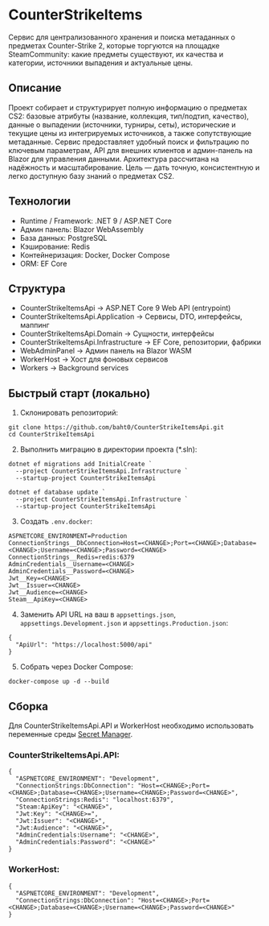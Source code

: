 # CounterStrikeItems
Сервис для централизованного хранения и поиска метаданных о предметах Counter-Strike 2, которые торгуются на площадке SteamCommunity: какие предметы существуют, их качества и категории, источники выпадения и актуальные цены.

## Описание
Проект собирает и структурирует полную информацию о предметах CS2: базовые атрибуты (название, коллекция, тип/подтип, качество), данные о выпадении (источники, турниры, сеты), исторические и текущие цены из интегрируемых источников, а также сопутствующие метаданные. Сервис предоставляет удобный поиск и фильтрацию по ключевым параметрам, API для внешних клиентов и админ-панель на Blazor для управления данными. Архитектура рассчитана на надёжность и масштабирование. Цель — дать точную, консистентную и легко доступную базу знаний о предметах CS2.

## Технологии
* Runtime / Framework: .NET 9 / ASP.NET Core
* Админ панель: Blazor WebAssembly
* База данных: PostgreSQL
* Кэширование: Redis
* Контейнеризация: Docker, Docker Compose
* ORM: EF Core

## Структура
* CounterStrikeItemsApi                    -> ASP.NET Core 9 Web API (entrypoint)
* CounterStrikeItemsApi.Application        -> Сервисы, DTO, интерфейсы, маппинг
* CounterStrikeItemsApi.Domain             -> Сущности, интерфейсы
* CounterStrikeItemsApi.Infrastructure     -> EF Core, репозитории, фабрики
* WebAdminPanel                            -> Админ панель на Blazor WASM
* WorkerHost                               -> Хост для фоновых сервисов
* Workers                                  -> Background services

## Быстрый старт (локально)
1. Склонировать репозиторий:
```
git clone https://github.com/baht0/CounterStrikeItemsApi.git
cd CounterStrikeItemsApi
```
2. Выполнить миграцию в директории проекта (*.sln):
```
dotnet ef migrations add InitialCreate `
  --project CounterStrikeItemsApi.Infrastructure `
  --startup-project CounterStrikeItemsApi

dotnet ef database update `
  --project CounterStrikeItemsApi.Infrastructure `
  --startup-project CounterStrikeItemsApi
```
3. Создать `.env.docker`:
```
ASPNETCORE_ENVIRONMENT=Production
ConnectionStrings__DbConnection=Host=<CHANGE>;Port=<CHANGE>;Database=<CHANGE>;Username=<CHANGE>;Password=<CHANGE>
ConnectionStrings__Redis=redis:6379
AdminCredentials__Username=<CHANGE>
AdminCredentials__Password=<CHANGE>
Jwt__Key=<CHANGE>
Jwt__Issuer=<CHANGE>
Jwt__Audience=<CHANGE>
Steam__ApiKey=<CHANGE>
```
4. Заменить API URL на ваш в `appsettings.json`, `appsettings.Development.json` и `appsettings.Production.json`:
```
{
  "ApiUrl": "https://localhost:5000/api"
}
```
5. Собрать через Docker Compose:
```
docker-compose up -d --build
```

## Сборка
Для CounterStrikeItemsApi.API и WorkerHost необходимо использовать переменные среды [Secret Manager](https://learn.microsoft.com/ru-ru/aspnet/core/security/app-secrets?view=aspnetcore-9.0&tabs=windows#secret-manager).
### CounterStrikeItemsApi.API:
```
{
  "ASPNETCORE_ENVIRONMENT": "Development",
  "ConnectionStrings:DbConnection": "Host=<CHANGE>;Port=<CHANGE>;Database=<CHANGE>;Username=<CHANGE>;Password=<CHANGE>",
  "ConnectionStrings:Redis": "localhost:6379",
  "Steam:ApiKey": "<CHANGE>",
  "Jwt:Key": "<CHANGE>=",
  "Jwt:Issuer": "<CHANGE>",
  "Jwt:Audience": "<CHANGE>",
  "AdminCredentials:Username": "<CHANGE>",
  "AdminCredentials:Password": "<CHANGE>"
}
```
### WorkerHost:
```
{
  "ASPNETCORE_ENVIRONMENT": "Development",
  "ConnectionStrings:DbConnection": "Host=<CHANGE>;Port=<CHANGE>;Database=<CHANGE>;Username=<CHANGE>;Password=<CHANGE>"
}
```
